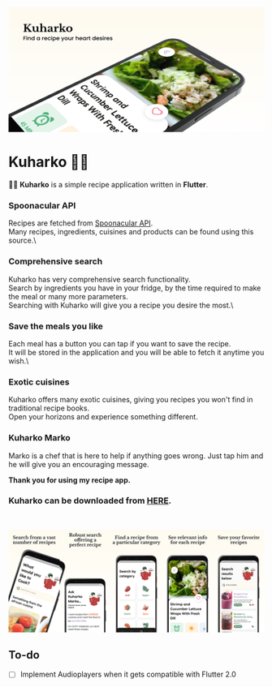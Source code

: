 ![Header](https://raw.githubusercontent.com/jokilic/kuharko/main/screenshots/header.png)

# Kuharko 👨‍🍳

👨‍🍳 **Kuharko** is a simple recipe application written in **Flutter**.

### Spoonacular API

Recipes are fetched from [Spoonacular API](https://spoonacular.com/food-api).\
Many recipes, ingredients, cuisines and products can be found using this source.\

### Comprehensive search

Kuharko has very comprehensive search functionality.\
Search by ingredients you have in your fridge, by the time required to make the meal or many more parameters.\
Searching with Kuharko will give you a recipe you desire the most.\


### Save the meals you like

Each meal has a button you can tap if you want to save the recipe.\
It will be stored in the application and you will be able to fetch it anytime you wish.\

### Exotic cuisines

Kuharko offers many exotic cuisines, giving you recipes you won't find in traditional recipe books.\
Open your horizons and experience something different.

### Kuharko Marko

Marko is a chef that is here to help if anything goes wrong.
Just tap him and he will give you an encouraging message.

**Thank you for using my recipe app.**

### Kuharko can be downloaded from [HERE](https://play.google.com/store/apps/details?id=com.josipkilic.kuharko).
&nbsp;

![Multi](https://raw.githubusercontent.com/jokilic/kuharko/main/screenshots/play.png)

## To-do

- [ ] Implement Audioplayers when it gets compatible with Flutter 2.0
